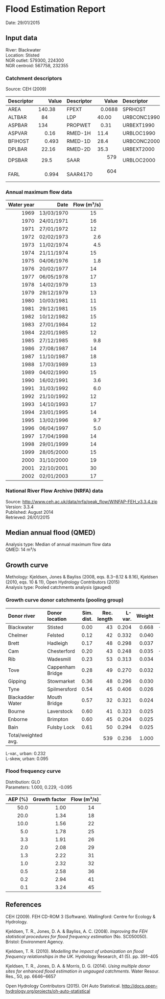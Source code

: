 # Flood Estimation Report

Date:          29/01/2015

## Input data

River:         Blackwater  
Location:      Stisted  
NGR outlet:    579300, 224300    
NGR centroid:  567758, 232355  

### Catchment descriptors

Source:        CEH (2009)

Descriptor   |      Value | Descriptor  |      Value | Descriptor  |      Value 
:------------|-----------:|:------------|-----------:|:------------|----------:
AREA         |   140.38   | FPEXT       |     0.0688 | SPRHOST     |    39.11  
ALTBAR       |    84      | LDP         |    40.00   | URBCONC1990 |     0.573 
ASPBAR       |   134      | PROPWET     |     0.31   | URBEXT1990  |     0.0217
ASPVAR       |     0.16   | RMED-1H     |    11.4    | URBLOC1990  |     0.639 
BFIHOST      |     0.493  | RMED-1D     |    28.4    | URBCONC2000 |     0.765 
DPLBAR       |    22.16   | RMED-2D     |    35.3    | URBEXT2000  |     0.0255
DPSBAR       |    29.5    | SAAR        |   579      | URBLOC2000  |     0.551 
FARL         |     0.994  | SAAR4170    |   604      |             |           

### Annual maximum flow data

  Water year |       Date |  Flow (m³/s)
------------:|-----------:|------------:
        1969 | 13/03/1970 |         15  
        1970 | 24/01/1971 |         16  
        1971 | 27/01/1972 |         12  
        1972 | 02/02/1973 |          2.6
        1973 | 11/02/1974 |          4.5
        1974 | 21/11/1974 |         15  
        1975 | 04/06/1976 |          1.8
        1976 | 20/02/1977 |         14  
        1977 | 06/05/1978 |         17  
        1978 | 14/02/1979 |         13  
        1979 | 29/12/1979 |         13  
        1980 | 10/03/1981 |         11  
        1981 | 29/12/1981 |         15  
        1982 | 10/12/1982 |         15  
        1983 | 27/01/1984 |         12  
        1984 | 22/01/1985 |         12  
        1985 | 27/12/1985 |          9.8
        1986 | 27/08/1987 |         14  
        1987 | 11/10/1987 |         18  
        1988 | 17/03/1989 |         13  
        1989 | 04/02/1990 |         15  
        1990 | 16/02/1991 |          3.6
        1991 | 31/03/1992 |          6.0
        1992 | 21/10/1992 |         12  
        1993 | 14/10/1993 |         17  
        1994 | 23/01/1995 |         14  
        1995 | 13/02/1996 |          9.7
        1996 | 06/04/1997 |          5.0
        1997 | 17/04/1998 |         14  
        1998 | 29/01/1999 |         14  
        1999 | 28/05/2000 |         15  
        2000 | 31/10/2000 |         19  
        2001 | 22/10/2001 |         30  
        2002 | 02/01/2003 |         17  

### National River Flow Archive (NRFA) data

Source:        http://www.ceh.ac.uk/data/nrfa/peak_flow/WINFAP-FEH_v3.3.4.zip  
Version:       3.3.4  
Published:     August 2014  
Retrieved:     26/01/2015

## Median annual flood (QMED)

Analysis type: Median of annual maximum flow data  
QMED:          14 m³/s

## Growth curve

Methology:     Kjeldsen, Jones & Bayliss (2008, eqs. 8.3‒8.12 & 8.16), Kjeldsen (2010, eqs. 10 & 11), Open Hydrology 
               Contributors (2015)  
Analysis type: Pooled catchments analysis (gauged)

### Growth curve donor catchments (pooling group)

Donor river         | Donor location                 | Sim. dist. | Rec. length | L-var. | Weight | L-skew | Weight
:-------------------|:-------------------------------|-----------:|------------:|-------:|-------:|-------:|------:
Blackwater          | Stisted                        |       0.00 |          43 |  0.204 |  0.668 | -0.123 |  0.229
Chelmer             | Felsted                        |       0.12 |          42 |  0.332 |  0.040 |  0.216 |  0.100
Brett               | Hadleigh                       |       0.17 |          48 |  0.298 |  0.037 |  0.153 |  0.089
Cam                 | Chesterford                    |       0.20 |          43 |  0.248 |  0.035 | -0.108 |  0.079
Rib                 | Wadesmill                      |       0.23 |          53 |  0.313 |  0.034 |  0.163 |  0.081
Tove                | Cappenham Bridge               |       0.28 |          49 |  0.270 |  0.032 |  0.183 |  0.073
Gipping             | Stowmarket                     |       0.36 |          48 |  0.296 |  0.030 |  0.108 |  0.066
Tyne                | Spilmersford                   |       0.54 |          45 |  0.406 |  0.026 |  0.245 |  0.059
Blackadder Water    | Mouth Bridge                   |       0.57 |          32 |  0.321 |  0.024 |  0.268 |  0.053
Bourne              | Laverstock                     |       0.60 |          41 |  0.323 |  0.025 |  0.302 |  0.056
Enborne             | Brimpton                       |       0.60 |          45 |  0.204 |  0.025 |  0.148 |  0.058
Bain                | Fulsby Lock                    |       0.61 |          50 |  0.294 |  0.025 |  0.087 |  0.059
Total/weighted avg. |                                |            |         539 |  0.236 |  1.000 |  0.091 |  1.000

L-var., urban: 0.232  
L-skew, urban: 0.095

### Flood frequency curve

Distribution:  GLO  
Parameters:    1.000, 0.229, -0.095  

AEP (%) | Growth factor | Flow (m³/s)
-------:|--------------:|-----------:
   50.0 |          1.00 |        14  
   20.0 |          1.34 |        18  
   10.0 |          1.56 |        22  
    5.0 |          1.78 |        25  
    3.3 |          1.91 |        26  
    2.0 |          2.08 |        29  
    1.3 |          2.22 |        31  
    1.0 |          2.32 |        32  
    0.5 |          2.58 |        36  
    0.2 |          2.94 |        41  
    0.1 |          3.24 |        45  

## References

CEH (2009). FEH CD-ROM 3 (Software). Wallingford: Centre for Ecology & Hydrology.

Kjeldsen, T. R., Jones, D. A. & Bayliss, A. C. (2008). *Improving the FEH statistical procedures for flood frequency 
estimation* (No. SC050050). Bristol: Environment Agency.

Kjeldsen, T. R. (2010). *Modelling the impact of urbanization on flood frequency relationships in the UK*. Hydrology 
Research, 41 (5). pp. 391‒405

Kjeldsen, T. R., Jones, D. A. & Morris, D. G. (2014). *Using multiple donor sites for enhanced flood estimation in 
ungauged catchments*. Water Resour. Res., 50, pp. 6646‒6657

Open Hydrology Contributors (2015). OH Auto Statistical. http://docs.open-hydrology.org/projects/oh-auto-statistical